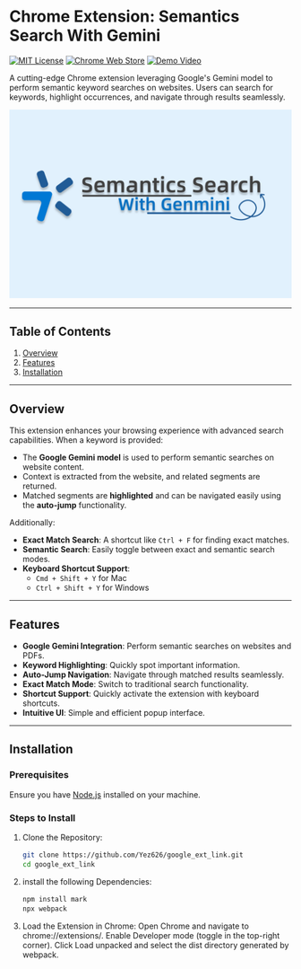 # Chrome Extension: Semantics Search With Gemini

[![MIT License](https://img.shields.io/badge/license-MIT-blue.svg)](LICENSE)
[![Chrome Web Store](https://img.shields.io/badge/Chrome%20Web%20Store-Visit-brightgreen.svg)](https://chromewebstore.google.com/detail/semantic-search-with-genm/hnjmloccdlhfhecmkemojkpmjhefpeee?hl=en-US&utm_source=ext_sidebar)
[![Demo Video](https://img.shields.io/badge/Demo-Video-red.svg)](https://www.youtube.com/watch?v=your-video-id)

A cutting-edge Chrome extension leveraging Google's Gemini model to perform semantic keyword searches on websites. Users can search for keywords, highlight occurrences, and navigate through results seamlessly.

![Extension Preview](cover.png)

---

## Table of Contents
1. [Overview](#overview)
2. [Features](#features)
3. [Installation](#installation)
---

## Overview

This extension enhances your browsing experience with advanced search capabilities. When a keyword is provided:
- The **Google Gemini model** is used to perform semantic searches on website content.
- Context is extracted from the website, and related segments are returned.
- Matched segments are **highlighted** and can be navigated easily using the **auto-jump** functionality.

Additionally:
- **Exact Match Search**: A shortcut like `Ctrl + F` for finding exact matches.
- **Semantic Search**: Easily toggle between exact and semantic search modes.
- **Keyboard Shortcut Support**: 
  - `Cmd + Shift + Y` for Mac
  - `Ctrl + Shift + Y` for Windows

---

## Features

- **Google Gemini Integration**: Perform semantic searches on websites and PDFs.
- **Keyword Highlighting**: Quickly spot important information.
- **Auto-Jump Navigation**: Navigate through matched results seamlessly.
- **Exact Match Mode**: Switch to traditional search functionality.
- **Shortcut Support**: Quickly activate the extension with keyboard shortcuts.
- **Intuitive UI**: Simple and efficient popup interface.

---

## Installation

### Prerequisites
Ensure you have [Node.js](https://nodejs.org/) installed on your machine.

### Steps to Install
1. Clone the Repository:
   ```bash
   git clone https://github.com/Yez626/google_ext_link.git
   cd google_ext_link
2. install the following Dependencies:
   ```bash
   npm install mark
   npx webpack
3. Load the Extension in Chrome:
   Open Chrome and navigate to chrome://extensions/.
   Enable Developer mode (toggle in the top-right corner).
   Click Load unpacked and select the dist directory generated by webpack.